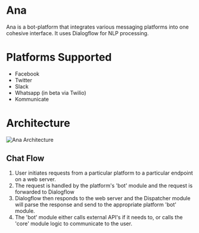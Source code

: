 # Ana
Ana is a bot-platform that integrates various messaging platforms into one 
cohesive interface. It uses Dialogflow for NLP processing.

# Platforms Supported
* Facebook
* Twitter
* Slack
* Whatsapp (in beta via Twilio)
* Kommunicate


# Architecture

![Ana Architecture](https://i.imgur.com/hodztrI.png)


## Chat Flow
1. User initiates requests from a particular platform to a particular endpoint
on a web server.
2. The request is handled by the platform's 'bot' module and the request is forwarded
to Dialogflow
3. Dialogflow then responds to the web server and the Dispatcher module will parse
the response and send to the appropriate platform 'bot' module.
4. The 'bot' module either calls external API's if it needs to, or calls the 
'core' module logic to communicate to the user.


